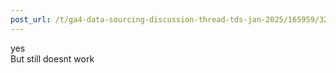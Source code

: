 ```yaml
---
post_url: /t/ga4-data-sourcing-discussion-thread-tds-jan-2025/165959/323
---
```

yes  
But still doesnt work
